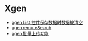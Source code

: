 # Xgen

<!-- links begin -->

- [xgen List 控件保存数据时数据被清空](xgen%20List控件保存数据时数据被清空.md)
- [xgen remoteSearch](xgen%20remoteSearch.md)
- [xgen 批量上传功能](xgen%20批量上传功能.md)
<!-- links end -->
